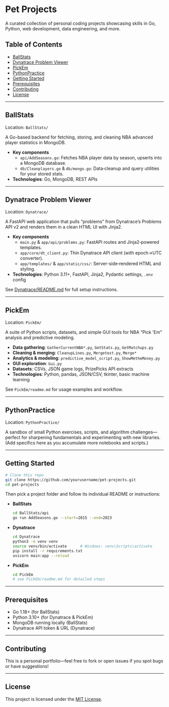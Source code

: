 # Pet Projects

A curated collection of personal coding projects showcasing skills in Go, Python, web development, data engineering, and more.

## Table of Contents

- [BallStats](#ballstats)  
- [Dynatrace Problem Viewer](#dynatrace-problem-viewer)  
- [PickEm](#pickem)  
- [PythonPractice](#pythonpractice)  
- [Getting Started](#getting-started)  
- [Prerequisites](#prerequisites)
- [Contributing](#contributing)
- [License](#license)

---

## BallStats

Location: `BallStats/`

A Go-based backend for fetching, storing, and cleaning NBA advanced player statistics in MongoDB.

- **Key components**  
  - `api/AddSeasons.go`: Fetches NBA player data by season, upserts into a MongoDB database.  
  - `db/Cleanplayers.go` & `db/mongo.go`: Data‐cleanup and query utilities for your stored stats.  
- **Technologies**: Go, MongoDB, REST APIs  

---

## Dynatrace Problem Viewer

Location: `Dynatrace/`

A FastAPI web application that pulls “problems” from Dynatrace’s Problems API v2 and renders them in a clean HTML UI with Jinja2.

- **Key components**  
  - `main.py` & `app/api/problems.py`: FastAPI routes and Jinja2‐powered templates.  
  - `app/core/dt_client.py`: Thin Dynatrace API client (with epoch→UTC converter).  
  - `app/templates/` & `app/static/css/`: Server-side‐rendered HTML and styling.  
- **Technologies**: Python 3.11+, FastAPI, Jinja2, Pydantic settings, `.env` config  

See [Dynatrace/README.md](Dynatrace/README.md) for full setup instructions.

---

## PickEm

Location: `PickEm/`

A suite of Python scripts, datasets, and simple GUI tools for NBA “Pick ’Em” analysis and predictive modeling.

- **Data gathering**: `GatherCurrentNBA*.py`, `GetStats.py`, `GetMatchups.py`  
- **Cleaning & merging**: `CleanupLines.py`, `Mergetest.py`, `Merge*`  
- **Analytics & modeling**: `predictive_model_script.py`, `ShowMetheMoney.py`  
- **GUI exploration**: `Gui.py`  
- **Datasets**: CSVs, JSON game logs, PrizePicks API extracts  
- **Technologies**: Python, pandas, JSON/CSV, tkinter, basic machine learning  

See `PickEm/readme.md` for usage examples and workflow.

---

## PythonPractice

Location: `PythonPractice/`

A sandbox of small Python exercises, scripts, and algorithm challenges—perfect for sharpening fundamentals and experimenting with new libraries. (Add specifics here as you accumulate more notebooks and scripts.)

---

## Getting Started

```bash
# Clone this repo
git clone https://github.com/yourusername/pet-projects.git
cd pet-projects
```

Then pick a project folder and follow its individual README or instructions:

- **BallStats**  
  ```bash
  cd BallStats/api
  go run AddSeasons.go --start=2015 --end=2023
  ```
- **Dynatrace**  
  ```bash
  cd Dynatrace
  python3 -m venv venv
  source venv/bin/activate      # Windows: venv\Scripts\activate
  pip install -r requirements.txt
  uvicorn main:app --reload
  ```
- **PickEm**  
  ```bash
  cd PickEm
  # see PickEm/readme.md for detailed steps
  ```

---

## Prerequisites

- Go 1.18+ (for BallStats)  
- Python 3.10+ (for Dynatrace & PickEm)  
- MongoDB running locally (BallStats)  
- Dynatrace API token & URL (Dynatrace)  

---

## Contributing

This is a personal portfolio—feel free to fork or open issues if you spot bugs or have suggestions!

---
## License

This project is licensed under the [MIT License](LICENSE).

